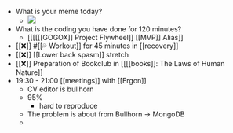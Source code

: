 - What is your meme today?
    - ![](https://firebasestorage.googleapis.com/v0/b/firescript-577a2.appspot.com/o/imgs%2Fapp%2FIndieHacker%2FSOHlXM9YVG.png?alt=media&token=4ebe4a59-a634-49a3-ba20-1d7d6d0b5d9d)
- What is the coding you have done for 120 minutes?
    - [[[[[[GOGOX]] Project Flywheel]] [[MVP]] Alias]]
- [[❌]] #[[💦 Workout]] for 45 minutes in [[recovery]]
- [[❌]] [[Lower back spasm]] stretch
- [[❌]] Preparation of Bookclub in [[[[books]]: The Laws of Human Nature]]
- 19:30 - 21:00 [[meetings]] with [[Ergon]] 
    - CV editor is bullhorn
    - 95%
        - hard to reproduce
    - The problem is about from Bullhorn -> MongoDB
    - 
